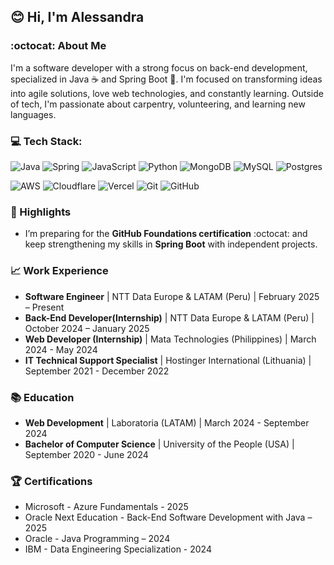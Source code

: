 ## 😊 Hi, I'm Alessandra

### :octocat: About Me

I'm a software developer with a strong focus on back-end development, specialized in Java ☕ and Spring Boot 🍃. I'm focused on transforming ideas into agile solutions, love web technologies, and constantly learning. Outside of tech, I'm passionate about carpentry, volunteering, and learning new languages.

### 💻 Tech Stack:
![Java](https://img.shields.io/badge/java-%23ED8B00.svg?style=for-the-badge&logo=openjdk&logoColor=white)
![Spring](https://img.shields.io/badge/spring-%236DB33F.svg?style=for-the-badge&logo=spring&logoColor=white) 
![JavaScript](https://img.shields.io/badge/javascript-%23323330.svg?style=for-the-badge&logo=javascript&logoColor=%23F7DF1E)
![Python](https://img.shields.io/badge/python-3670A0?style=for-the-badge&logo=python&logoColor=ffdd54) 
![MongoDB](https://img.shields.io/badge/MongoDB-%234ea94b.svg?style=for-the-badge&logo=mongodb&logoColor=white)
![MySQL](https://img.shields.io/badge/mysql-4479A1.svg?style=for-the-badge&logo=mysql&logoColor=white) 
![Postgres](https://img.shields.io/badge/postgres-%23316192.svg?style=for-the-badge&logo=postgresql&logoColor=white) 

![AWS](https://img.shields.io/badge/AWS-%23FF9900.svg?style=for-the-badge&logo=amazon-aws&logoColor=white)
![Cloudflare](https://img.shields.io/badge/Cloudflare-F38020?style=for-the-badge&logo=Cloudflare&logoColor=white) 
![Vercel](https://img.shields.io/badge/vercel-%23000000.svg?style=for-the-badge&logo=vercel&logoColor=white) 
![Git](https://img.shields.io/badge/git-%23F05033.svg?style=for-the-badge&logo=git&logoColor=white) 
![GitHub](https://img.shields.io/badge/github-%23121011.svg?style=for-the-badge&logo=github&logoColor=white) 


### 🌟 Highlights
- I’m preparing for the **GitHub Foundations certification** :octocat:  and keep strengthening my skills in **Spring Boot** with independent projects.

### 📈 Work Experience

- **Software Engineer** | NTT Data Europe & LATAM (Peru) | February 2025 – Present
- **Back-End Developer(Internship)** | NTT Data Europe & LATAM (Peru) | October 2024 – January 2025
- **Web Developer (Internship)** | Mata Technologies (Philippines) | March 2024 - May 2024
- **IT Technical Support Specialist** | Hostinger International (Lithuania) | September 2021 - December 2022
  
### 📚 Education

- **Web Development** | Laboratoria (LATAM) | March 2024 - September 2024
- **Bachelor of Computer Science** | University of the People (USA) | September 2020 - June 2024

### 🏆 Certifications

- Microsoft - Azure Fundamentals - 2025
- Oracle Next Education - Back-End Software Development with Java – 2025
- Oracle - Java Programming – 2024
- IBM - Data Engineering Specialization - 2024


